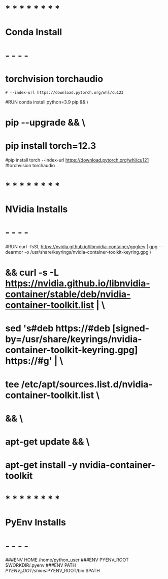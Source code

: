#   *   *   *   *   *   *   *   *
# Conda Install
#   -   -   -   -
#   torchvision torchaudio
    # --index-url https://download.pytorch.org/whl/cu123
#RUN conda install python=3.9 pip && \
#    pip --upgrade && \
#    pip install torch=12.3
#pip install torch --index-url https://download.pytorch.org/whl/cu121
#torchvision torchaudio




#   *   *   *   *   *   *   *   *
# NVidia Installs
#   -   -   -   -
#RUN curl -fsSL https://nvidia.github.io/libnvidia-container/gpgkey | gpg --dearmor -o /usr/share/keyrings/nvidia-container-toolkit-keyring.gpg \
#  && curl -s -L https://nvidia.github.io/libnvidia-container/stable/deb/nvidia-container-toolkit.list | \
#    sed 's#deb https://#deb [signed-by=/usr/share/keyrings/nvidia-container-toolkit-keyring.gpg] https://#g' | \
#    tee /etc/apt/sources.list.d/nvidia-container-toolkit.list \
#  && \
#    apt-get update && \
#   apt-get install -y nvidia-container-toolkit





#   *   *   *   *   *   *   *   *
# PyEnv Installs
#   -   -   -   -

###ENV HOME  /home/python_user
###ENV PYENV_ROOT $WORKDIR/.pyenv
###ENV PATH $PYENV_ROOT/shims:$PYENV_ROOT/bin:$PATH
